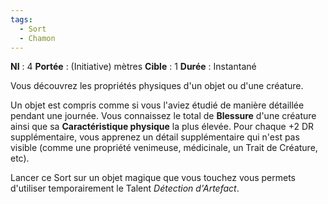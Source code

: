 ```yaml
---
tags:
  - Sort
  - Chamon
---
```

**NI** : 4
**Portée** : (Initiative) mètres
**Cible** : 1
**Durée** : Instantané

Vous découvrez les propriétés physiques d'un objet ou d'une créature. 

Un objet est compris comme si vous l'aviez étudié de manière détaillée pendant une journée. Vous connaissez le total de **Blessure** d'une créature ainsi que sa **Caractéristique physique** la plus élevée. Pour chaque +2 DR supplémentaire, vous apprenez un détail supplémentaire qui n'est pas visible (comme une propriété venimeuse, médicinale, un Trait de Créature, etc).

Lancer ce Sort sur un objet magique que vous touchez vous permets d'utiliser temporairement le Talent *Détection d'Artefact*.
